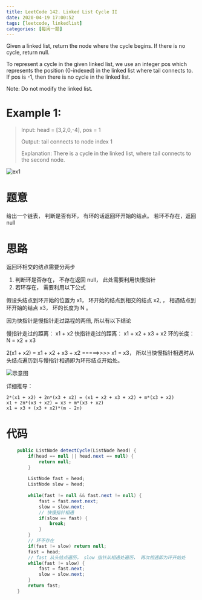```yaml
---
title: LeetCode 142. Linked List Cycle II
date: 2020-04-19 17:00:52
tags: [leetcode, linkedlist]
categories: [每周一题]
---
```


Given a linked list, return the node where the cycle begins. If there is no cycle, return null.

<!--more-->

To represent a cycle in the given linked list, we use an integer pos which represents the position (0-indexed) in the linked list where tail connects to. If pos is -1, then there is no cycle in the linked list.

Note: Do not modify the linked list.

 

# Example 1:

> Input: head = [3,2,0,-4], pos = 1
> 
> Output: tail connects to node index 1
> 
> Explanation: There is a cycle in the linked list, where tail connects to the second node.

![ex1](/circularlinkedlist.png)

# 题意

给出一个链表， 判断是否有环， 有环的话返回环开始的结点。 若环不存在，返回 null

# 思路

返回环相交的结点需要分两步
1. 判断环是否存在， 不存在返回 null， 此处需要利用快慢指针
2. 若环存在， 需要利用以下公式

假设头结点到环开始的位置为 x1， 环开始的结点到相交的结点 x2, ， 相遇结点到环开始的结点 x3， 环的长度为 N 。

因为快指针是慢指针走过路程的两倍,  所以有以下结论

慢指针走过的距离： x1 + x2
快指针走过的距离： x1 + x2 + x3 + x2
环的长度：N = x2 + x3

2(x1 + x2) =  x1 + x2 + x3 + x2  =====>>>> x1 = x3， 所以当快慢指针相遇时从头结点遍历到与慢指针相遇即为环形结点开始处。

![示意图](/ex.png)

详细推导：

	2*(x1 + x2) + 2n*(x3 + x2) = (x1 + x2 + x3 + x2) + m*(x3 + x2)
	x1 + 2n*(x3 + x2) = x3 + m*(x3 + x2)
	x1 = x3 + (x3 + x2)*(m - 2n)

# 代码

```java
    public ListNode detectCycle(ListNode head) {
        if(head == null || head.next == null) {
            return null;
        }
        
        ListNode fast = head;
        ListNode slow = head;
        
        while(fast != null && fast.next != null) {
            fast = fast.next.next;
            slow = slow.next;
            // 快慢指针相遇
            if(slow == fast) {
                break;
            }
        }
        // 环不存在
        if(fast != slow) return null;
        fast = head;
        // fast 从头结点遍历， slow 指针从相遇处遍历， 再次相遇即为环开始处
        while(fast != slow) {
            fast = fast.next;
            slow = slow.next;
        }
        return fast;
    }
```